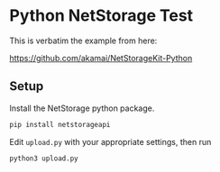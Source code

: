 # Python NetStorage Test

This is verbatim the example from here:

<https://github.com/akamai/NetStorageKit-Python>

## Setup

Install the NetStorage python package.

```bash
pip install netstorageapi
```

Edit `upload.py` with your appropriate settings, then run

```bash
python3 upload.py
```

